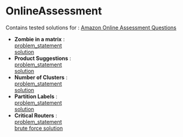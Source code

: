 # OnlineAssessment
Contains tested solutions for : [Amazon Online Assessment Questions](https://leetcode.com/discuss/interview-question/344650/Amazon-Online-Assessment-Questions)<br />

 *  **Zombie in a matrix** :<br />[problem_statement](https://leetcode.com/discuss/interview-question/411357/)<br />[solution](https://github.com/Srinath347/OnlineAssessment/blob/master/src/assessment/Zombie_In_A_Matrix.java)<br />
 *  **Product Suggestions** :<br />[problem_statement](https://leetcode.com/problems/search-suggestions-system/)<br />[solution](https://github.com/Srinath347/OnlineAssessment/blob/master/src/assessment/Product_Suggestions.java)<br />
 *  **Number of Clusters** :<br />[problem_statement](https://leetcode.com/problems/number-of-islands/)<br />[solution](https://github.com/Srinath347/OnlineAssessment/blob/master/src/assessment/Number_of_Clusters.java)<br />
 *  **Partition Labels** :<br />[problem_statement](https://leetcode.com/problems/partition-labels/)<br />[solution](https://github.com/Srinath347/OnlineAssessment/blob/master/src/assessment/Partition_Labels.java)<br />
 * **Critical Routers** :<br/>[problem_statement](https://leetcode.com/discuss/interview-question/436073/)<br/>[brute force solution](https://github.com/Srinath347/OnlineAssessment/blob/master/src/assessment/Critical_Routers_BruteForce.java)<br/>
